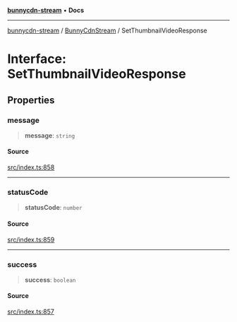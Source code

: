 [**bunnycdn-stream**](../../../README.md) • **Docs**

***

[bunnycdn-stream](../../../globals.md) / [BunnyCdnStream](../README.md) / SetThumbnailVideoResponse

# Interface: SetThumbnailVideoResponse

## Properties

### message

> **message**: `string`

#### Source

[src/index.ts:858](https://github.com/dan-online/bunnycdn-stream/blob/616be292d397c50e1db742e88f1022206d23e14f/src/index.ts#L858)

***

### statusCode

> **statusCode**: `number`

#### Source

[src/index.ts:859](https://github.com/dan-online/bunnycdn-stream/blob/616be292d397c50e1db742e88f1022206d23e14f/src/index.ts#L859)

***

### success

> **success**: `boolean`

#### Source

[src/index.ts:857](https://github.com/dan-online/bunnycdn-stream/blob/616be292d397c50e1db742e88f1022206d23e14f/src/index.ts#L857)
